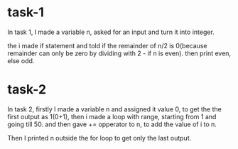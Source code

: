# task-1
In task 1, I made a variable n, asked for an input and turn it into integer.

the i made if statement and told if the remainder of n/2 is 0(because remainder can only be zero by dividing with 2 - if n is even). then print even, else odd. 

# task-2
In task 2, firstly I made a variable n and assigned it value 0, to get the the first output as 1(0+1), then i made a loop with range, starting from 1 and going till 50. 
and then gave += opperator to n, to add the value of i to n.

Then I printed n outside the for loop to get only the last output.